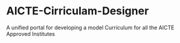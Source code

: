 # AICTE-Cirriculam-Designer
A unified portal for developing a model Curriculum for all the AICTE Approved Institutes
